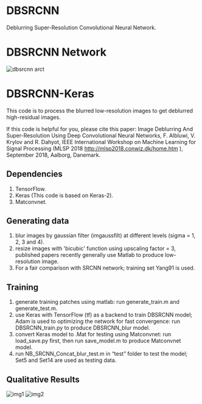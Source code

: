
# DBSRCNN
Deblurring Super-Resolution Convolutional Neural Network.

# DBSRCNN Network 

![dbsrcnn arct](https://user-images.githubusercontent.com/16929158/45629859-4bd2dc80-ba8f-11e8-82f4-409c28a32777.png)

# DBSRCNN-Keras

This code is to process the blurred low-resolution images to get deblurred high-residual images.

If this code is helpful for you, please cite this paper: Image Deblurring And Super-Resolution Using Deep Convolutional Neural Networks,
F. Albluwi, V. Krylov and R. Dahyot, IEEE International Workshop on Machine Learning for Signal Processing (MLSP 2018 <http://mlsp2018.conwiz.dk/home.htm> ), September 2018, Aalborg, Danemark.

## Dependencies

1. TensorFlow.
2. Keras (This code is based on Keras-2).
3. Matconvnet.  

## Generating data

1. blur images by gaussian filter (imgaussfilt) at different levels (sigma = 1, 2, 3 and 4).
2. resize images with 'bicubic' function using upscaling factor = 3, published papers recently generally use Matlab to produce low-resolution image.
3. For a fair comparison with SRCNN network; training set Yang91 is used.

## Training

1. generate training patches using matlab: run generate_train.m and generate_test.m.
2. use Keras with TensorFlow (tf) as a backend to train DBSRCNN model; Adam is used to optimizing the network for fast convergence: run DBSRCNN_train.py to produce DBSRCNN_blur model. 
3. convert Keras model to .Mat for testing using Matconvnet: run load_save.py first, then run save_model.m to produce Matconvnet model. 
4. run NB_SRCNN_Concat_blur_test.m in “test” folder to test the model; Set5 and Set14 are used as testing data.

## Qualitative Results

![img1](https://user-images.githubusercontent.com/16929158/46291571-c408ca00-c586-11e8-8c42-28ca32f50a6f.png)
![img2](https://user-images.githubusercontent.com/16929158/46291577-c66b2400-c586-11e8-961a-05f9819e317e.png)
